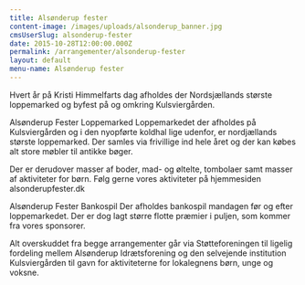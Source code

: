 ```yaml
---
title: Alsønderup fester
content-image: /images/uploads/alsonderup_banner.jpg
cmsUserSlug: alsonderup-fester
date: 2015-10-28T12:00:00.000Z
permalink: /arrangementer/alsonderup-fester
layout: default
menu-name: Alsønderup fester
---
```


Hvert år på Kristi Himmelfarts dag afholdes der Nordsjællands største loppemarked og byfest på og omkring Kulsviergården.

Alsønderup Fester Loppemarked
Loppemarkedet der afholdes på Kulsviergården og i den nyopførte koldhal lige udenfor, er nordjællands største loppemarked. Der samles via frivillige ind hele året og der kan købes alt store møbler til antikke bøger. 

Der er derudover masser af boder, mad- og øltelte, tombolaer samt masser af aktiviteter for børn. Følg gerne vores aktiviteter på hjemmesiden alsonderupfester.dk

Alsønderup Fester Bankospil
Der afholdes bankospil mandagen før og efter loppemarkedet. Der er dog lagt større flotte præmier i puljen, som kommer fra vores sponsorer.

Alt overskuddet fra begge arrangementer går via Støtteforeningen til ligelig fordeling mellem Alsønderup Idrætsforening og den selvejende institution Kulsviergården til gavn for aktiviteterne for lokalegnens børn, unge og voksne.